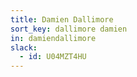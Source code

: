 ```yaml
---
title: Damien Dallimore
sort_key: dallimore damien
in: damiendallimore
slack:
  - id: U04MZT4HU
---
```

